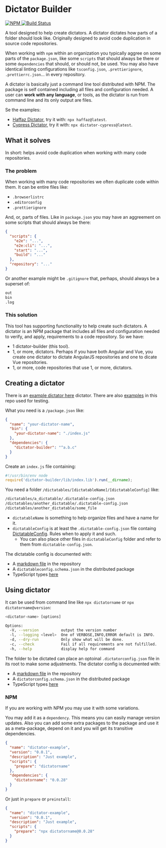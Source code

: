 # Dictator Builder

[![NPM](https://img.shields.io/npm/v/dictator-builder.svg?style=flat-square) ](https://www.npmjs.com/package/dictator-builder)
[![Build Status](https://travis-ci.org/tomasbjerre/dictator-builder.svg?branch=master)](https://travis-ci.org/tomasbjerre/dictator-builder)

A tool designed to help create dictators. A dictator dictates how parts of a folder should look like. Originally designed to avoid code duplication in source code repositories.

When working with `npm` within an organization you typically aggree on some parts of the `package.json`, like some `scripts` that should always be there or some `dependencies` that should, or should not, be used. You may also have identical linting configurations like `tsconfig.json`, `.prettierignore`, `.prettierrc.json`... in every repository.

A dictator is basically just a command line tool distributed with NPM. The package is self contained including all files and configuration needed. A user can **work with any language**, or tools, as the dictator is run from command line and its only output are files.

Se the examples:

- [Haffaz Dictator](https://github.com/tomasbjerre/dictator-haffaz), try it with: `npx haffaz@latest`.
- [Cypress Dictator](https://github.com/tomasbjerre/dictator-cypress), try it with: `npx dictator-cypress@latest`.

## What it solves

In short: helps avoid code duplication when working with many code repositories.

### The problem

When working with many code repositories we often duplicate code within them. It can be entire files like:

- `.browserlistrc`
- `.editorconfig`
- `.prettierignore`

And, or, parts of files. Like in `package.json` you may have an aggreement on some scripts that should always be there:

```json
{
  "scripts": {
    "e2e": "...",
    "e2e:cli": "...",
    "start": "...",
    "build": "..."
  },
  "repository": "..."
}
```

Or another example might be `.gitignore` that, perhaps, should always be a superset of:

```bash
out
bin
.log
```

### This solution

This tool has supporting functionality to help create such dictators. A dictator is an NPM package that includes all files and configuration needed to verify, and apply, requirements to a code repository. So we have:

- 1 dictator-builder (this tool).
- 1, or more, dictators. Perhaps if you have both Angular and Vue, you create one dictator to dictate AngularJS repositories and one to dicate Vue repositories.
- 1, or more, code repositories that use 1, or more, dictators.

## Creating a dictator

There is an [example dictator here](https://github.com/tomasbjerre/haffaz) dictator. There are also [examples](/examples) in this repo used for testing.

What you need is a `/package.json` like:

```json
{
  "name": "your-dictator-name",
  "bin": {
    "your-dictator-name": "./index.js"
  },
  "dependencies": {
    "dictator-builder": "^a.b.c"
  }
}
```

Create an `index.js` file containing:

```javascript
#!/usr/bin/env node
require('dictator-builder/lib/index.lib').run(__dirname);
```

You need a folder `/dictatables/[dictatableName]/[dictatableConfig]` like:

```bash
/dictatables/a_dictatable/.dictatable-config.json
/dictatables/another_dictatable/.dictatable-config.json
/dictatables/another_dictatable/some_file
```

- `dictatableName` is something to help organize files and have a name for it.
- `dictatableConfig` is at least the `.dictatable-config.json` file containg [DictatableConfig](/src/types.d.ts). Rules when to apply it and such.
  - You can also place other files in `dictatableConfig` folder and refer to them from `dictatable-config.json`.

The dictatable config is documented with:

- A [markdown file](/dictatableconfig.md) in the repository
- A `dictatableconfig.schema.json` in the distributed package
- TypeScript types [here](/src/types.d.ts)

## Using dictator

It can be used from command line like `npx dictatorname` or `npx dictatorname@version`:

```bash
<dictator-name> [options]

Options:
  -V, --version          output the version number
  -l, --logging <level>  One of VERBOSE,INFO,ERROR default is INFO.
  -d, --dry-run          Only show what will be done.
  -c, --check            Fail if all requirements are not fulfilled.
  -h, --help             display help for command
```

The folder to be dictated can place an optoinal `.dictatorconfig.json` file in its root to make some adjustments. The dictator config is documented with:

- A [markdown file](/dictatorconfig.md) in the repository
- A `dictatorconfig.schema.json` in the distributed package
- TypeScript types [here](/src/types.d.ts)


### NPM

If you are working with NPM you may use it with some variations.

You may add it as a `dependency`. This means you can easily manage version updates. Also you can add some extra packages to the package and use it as a meta-package, depend on it and you will get its transitive dependencies.

```json
{
  "name": "dictator-example",
  "version": "0.0.1",
  "description": "Just example",
  "scripts": {
    "prepare": "dictatorname"
  },
  "dependencies": {
    "dictatorname": "0.0.28"
  }
}
```

Or just in `prepare` or `preinstall`:

```json
{
  "name": "dictator-example",
  "version": "0.0.1",
  "description": "Just example",
  "scripts": {
    "prepare": "npx dictatorname@0.0.28"
  }
}
```
